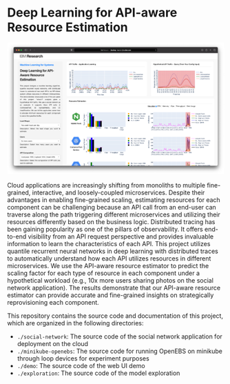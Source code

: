 # Deep Learning for API-aware Resource Estimation
![](./demo/assets/github_banner.png)

Cloud applications are increasingly shifting from monoliths to multiple fine-grained, interactive, and loosely-coupled microservices. Despite their advantages in enabling fine-grained scaling, estimating resources for each component can be challenging because an API call from an end-user can traverse along the path triggering different microservices and utilizing their resources differently based on the business logic. Distributed tracing has been gaining popularity as one of the pillars of observability. It offers end-to-end visibility from an API request perspective and provides invaluable information to learn the characteristics of each API. This project utilizes quantile recurrent neural networks in deep learning with distributed traces to automatically understand how each API utilizes resources in different microservices. We use the API-aware resource estimator to predict the scaling factor for each type of resource in each component under a hypothetical workload (e.g., 10x more users sharing photos on the social network application). The results demonstrate that our API-aware resource estimator can provide accurate and fine-grained insights on strategically reprovisioning each component.

This repository contains the source code and documentation of this project, which are organized in the following directories:
* `./social-network`: The source code of the social network application for deployment on the cloud
* `./minikube-openebs`: The source code for running OpenEBS on minikube through loop devices for experiment purposes
* `./demo`: The source code of the web UI demo
* `./exploration`: The source code of the model exploration
